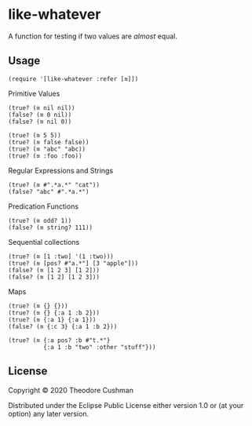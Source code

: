 # like-whatever

A function for testing if two values are _almost_ equal.

## Usage

```
(require '[like-whatever :refer [≊]])

```

Primitive Values
```
(true? (≊ nil nil))
(false? (≊ 0 nil))
(false? (≊ nil 0))

(true? (≊ 5 5))
(true? (≊ false false))
(true? (≊ "abc" "abc))
(true? (≊ :foo :foo))
```

Regular Expressions and Strings
```
(true? (≊ #".*a.*" "cat"))
(false? "abc" #".*a.*")
```

Predication Functions
```
(true? (≊ odd? 1))
(false? (≊ string? 111))
```

Sequential collections
```
(true? (≊ [1 :two] '(1 :two)))
(true? (≊ [pos? #"a.*"] [3 "apple"]))
(false? (≊ [1 2 3] [1 2]))
(false? (≊ [1 2] [1 2 3]))
```

Maps
```
(true? (≊ {} {}))
(true? (≊ {} {:a 1 :b 2}))
(true? (≊ {:a 1} {:a 1}))
(false? (≊ {:c 3} {:a 1 :b 2}))

(true? (≊ {:a pos? :b #"t.*"}
          {:a 1 :b "two" :other "stuff"}))
```

## License

Copyright © 2020 Theodore Cushman

Distributed under the Eclipse Public License either version 1.0 or (at
your option) any later version.
